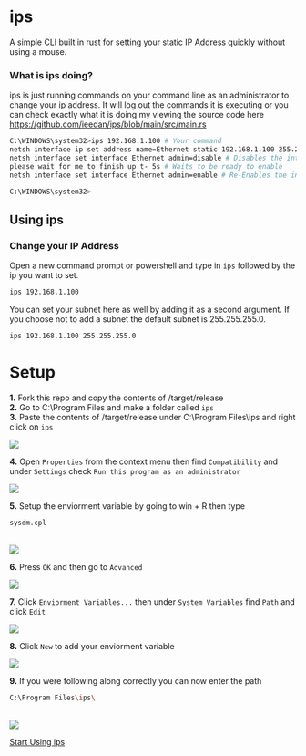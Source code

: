 # ips
A simple CLI built in rust for setting your static IP Address quickly without using a mouse.

### What is ips doing?
ips is just running commands on your command line as an administrator to change your ip address.
It will log out the commands it is executing or you can check exactly what it is doing my viewing the source code here https://github.com/ieedan/ips/blob/main/src/main.rs

```bash
C:\WINDOWS\system32>ips 192.168.1.100 # Your command
netsh interface ip set address name=Ethernet static 192.168.1.100 255.255.0.0 # Sets the IP Address and subnet
netsh interface set interface Ethernet admin=disable # Disables the interface so it will seamlessly accept the change
please wait for me to finish up t- 5s # Waits to be ready to enable
netsh interface set interface Ethernet admin=enable # Re-Enables the interface

C:\WINDOWS\system32>
```

<a id="using-ips"></a>
## Using ips

### Change your IP Address

Open a new command prompt or powershell and type in `ips` followed by the ip you want to set.

```bash
ips 192.168.1.100
```

You can set your subnet here as well by adding it as a second argument. If you choose not to add a subnet the default subnet is 255.255.255.0.

```bash
ips 192.168.1.100 255.255.255.0
```

# Setup
**1.** Fork this repo and copy the contents of /target/release
<br/>
**2.** Go to C:\Program Files and make a folder called `ips`
<br/>
**3.** Paste the contents of /target/release under C:\Program Files\ips and right click on `ips`
<br/>

<img src="https://github.com/ieedan/ips/assets/117548273/6e228ff3-5bab-4af6-b332-a2dd459b20d4"/>

**4.** Open `Properties` from the context menu then find `Compatibility` and under `Settings` check `Run this program as an administrator`
<br/>

<img src="https://github.com/ieedan/ips/assets/117548273/2e56b985-debc-4850-b3f2-0e5d074bc612"/>

**5.** Setup the enviorment variable by going to win + R then type 
```bash
sysdm.cpl
```
<br/>

<img src="https://github.com/ieedan/ips/assets/117548273/1f6ee7c1-32d0-41d1-9d51-7f715f915d93"/>

**6.** Press `OK` and then go to `Advanced`
<br/>

<img src="https://github.com/ieedan/ips/assets/117548273/5b69ce62-1389-425c-80b9-4a0ff74494d0"/>

**7.** Click `Enviorment Variables...` then under `System Variables` find `Path` and click `Edit`
<br/>

<img src="https://github.com/ieedan/ips/assets/117548273/4c4f8277-6e39-44f4-b12d-216e59c104f3"/>

**8.** Click `New` to add your enviorment variable
<br/>

<img src="https://github.com/ieedan/ips/assets/117548273/4f3e394d-7a89-4a44-ae31-5d8f3bd98409"/>

**9.** If you were following along correctly you can now enter the path 
```bash
C:\Program Files\ips\
```
<br/>

<img src="https://github.com/ieedan/ips/assets/117548273/35ab7606-ab53-4942-bdf3-24eac20d4a6a"/>

[Start Using ips](#using-ips)
